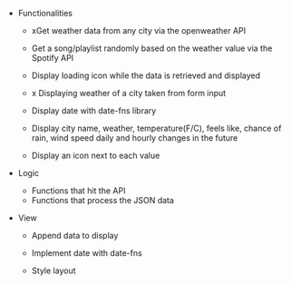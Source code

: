 - Functionalities
  - xGet weather data from any city via the openweather API
  - Get a song/playlist randomly based on the weather value via the Spotify API
  - Display loading icon while the data is retrieved and displayed

  - x Displaying weather of a city taken from form input
  - Display date with date-fns library
  - Display city name, weather, temperature(F/C), feels like, chance of rain, wind speed daily and hourly changes in the future
  - Display an icon next to each value

- Logic
    - Functions that hit the API
    - Functions that process the JSON data
- View
    - Append data to display


  - Implement date with date-fns
  - Style layout
